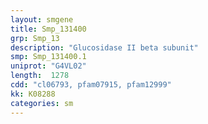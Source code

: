 ```yaml
---
layout: smgene
title: Smp_131400
grp: Smp_13
description: "Glucosidase II beta subunit"
smp: Smp_131400.1
uniprot: "G4VL02"
length:  1278
cdd: "cl06793, pfam07915, pfam12999"
kk: K08288
categories: sm
---
```

